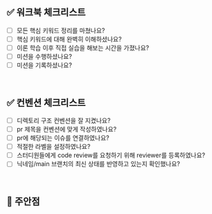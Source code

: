 <!--
  제목은 `[닉네임] 챕터 제목` 로 작성해 주세요.
  예시: [Uni] Chapter 1. 서버란 무엇인가(소켓&멀티 프로세스)
-->

## ✅ 워크북 체크리스트

- [ ] 모든 핵심 키워드 정리를 마쳤나요?
- [ ] 핵심 키워드에 대해 완벽히 이해하셨나요?
- [ ] 이론 학습 이후 직접 실습을 해보는 시간을 가졌나요?
- [ ] 미션을 수행하셨나요?
- [ ] 미션을 기록하셨나요?
<br>

## ✅ 컨벤션 체크리스트

- [ ] 디렉토리 구조 컨벤션을 잘 지켰나요?
- [ ] pr 제목을 컨벤션에 맞게 작성하였나요?
- [ ] pr에 해당되는 이슈를 연결하였나요?
- [ ] 적절한 라벨을 설정하였나요?
- [ ] 스터디원들에게 code review를 요청하기 위해 reviewer를 등록하였나요?
- [ ] 닉네임/main 브랜치의 최신 상태를 반영하고 있는지 확인했나요?
<br>

## 📌 주안점

<!--
  (Optional)
  리뷰 시에 유심히 봐주었으면 하는 부분을 설명합니다.
-->
